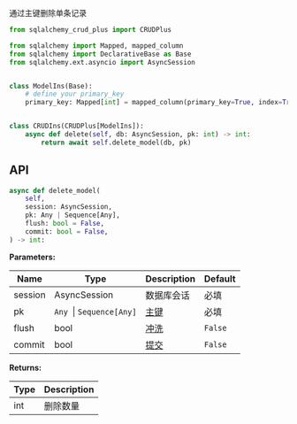 通过主键删除单条记录

```py title="delete_model" hl_lines="15"
from sqlalchemy_crud_plus import CRUDPlus

from sqlalchemy import Mapped, mapped_column
from sqlalchemy import DeclarativeBase as Base
from sqlalchemy.ext.asyncio import AsyncSession


class ModelIns(Base):
    # define your primary_key
    primary_key: Mapped[int] = mapped_column(primary_key=True, index=True, autoincrement=True)


class CRUDIns(CRUDPlus[ModelIns]):
    async def delete(self, db: AsyncSession, pk: int) -> int:
        return await self.delete_model(db, pk)
```

## API

```py
async def delete_model(
    self,
    session: AsyncSession,
    pk: Any | Sequence[Any],
    flush: bool = False,
    commit: bool = False,
) -> int:
```

**Parameters:**

| Name    | Type                     | Description                      | Default |
|---------|--------------------------|----------------------------------|---------|
| session | AsyncSession             | 数据库会话                            | 必填      |
| pk      | `Any `\| `Sequence[Any]` | [主键](../advanced/primary_key.md) | 必填      |
| flush   | bool                     | [冲洗](../advanced/flush.md)       | `False` |
| commit  | bool                     | [提交](../advanced/commit.md)      | `False` |

**Returns:**

| Type | Description |
|------|-------------|
| int  | 删除数量        |
